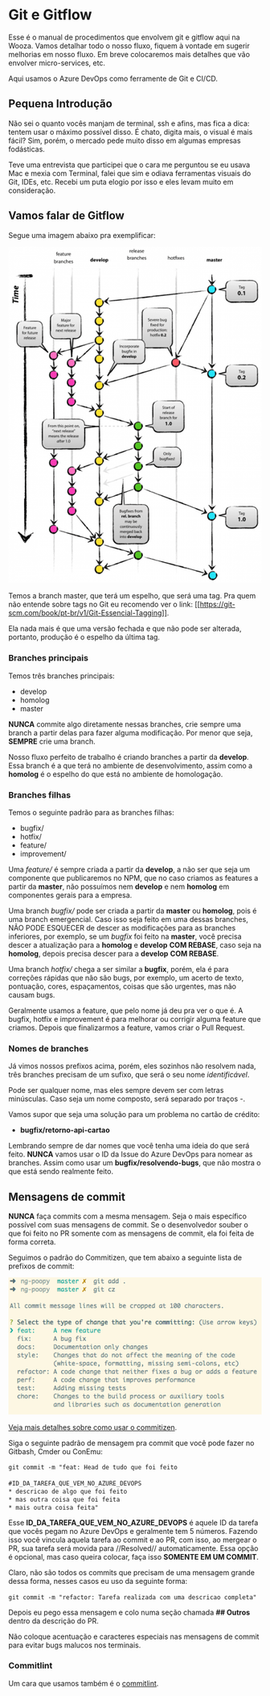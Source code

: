 # Git e Gitflow

Esse é o manual de procedimentos que envolvem git e gitflow aqui na Wooza. Vamos detalhar todo o nosso fluxo, fiquem à vontade em sugerir melhorias em nosso fluxo. Em breve colocaremos mais detalhes que vão envolver micro-services, etc.

Aqui usamos o Azure DevOps como ferramente de Git e CI/CD.

## Pequena Introdução

Não sei o quanto vocês manjam de terminal, ssh e afins, mas fica a dica: tentem usar o máximo possível disso. É chato, digita mais, o visual é mais fácil? Sim, porém, o mercado pede muito disso em algumas empresas fodásticas.

Teve uma entrevista que participei que o cara me perguntou se eu usava Mac e mexia com Terminal, falei que sim e odiava ferramentas visuais do Git, IDEs, etc. Recebi um puta elogio por isso e eles levam muito em consideração.

## Vamos falar de Gitflow

Segue uma imagem abaixo pra exemplificar:

![Gitflow](../images/gitflow.png)

Temos a branch master, que terá um espelho, que será uma tag. Pra quem não entende sobre tags no Git eu recomendo ver o link: [[https://git-scm.com/book/pt-br/v1/Git-Essencial-Tagging]].

Ela nada mais é que uma versão fechada e que não pode ser alterada, portanto, produção é o espelho da última tag.

### Branches principais

Temos três branches principais:

* develop
* homolog
* master

**NUNCA** commite algo diretamente nessas branches, crie sempre uma branch a partir delas para fazer alguma modificação. Por menor que seja, **SEMPRE** crie uma branch.

Nosso fluxo perfeito de trabalho é criando branches a partir da **develop**. Essa branch é a que terá no ambiente de desenvolvimento, assim como a **homolog** é o espelho do que está no ambiente de homologação.

### Branches filhas

Temos o seguinte padrão para as branches filhas:

* bugfix/
* hotfix/
* feature/
* improvement/

Uma _feature/_ é sempre criada a partir da **develop**, a não ser que seja um componente que publicaremos no NPM, que no caso criamos as features a partir da **master**, não possuímos nem **develop** e nem **homolog** em componentes gerais para a empresa.

Uma branch _bugfix/_ pode ser criada a partir da **master** ou **homolog**, pois é uma branch emergencial. Caso isso seja feito em uma dessas branches, NÃO PODE ESQUECER de descer as modificações para as branches inferiores, por exemplo, se um _bugfix_ foi feito na **master**, você precisa descer a atualização para a **homolog** e **develop** **COM REBASE**, caso seja na **homolog**, depois precisa descer para a **develop** **COM REBASE**.

Uma branch _hotfix/_ chega a ser similar a **bugfix**, porém, ela é para correções rápidas que não são bugs, por exemplo, um acerto de texto, pontuação, cores, espaçamentos, coisas que são urgentes, mas não causam bugs.

Geralmente usamos a feature, que pelo nome já deu pra ver o que é. A bugfix, hotfix e improvement é para melhorar ou corrigir alguma feature que criamos. Depois que finalizarmos a feature, vamos criar o Pull Request.

### Nomes de branches

Já vimos nossos prefixos acima, porém, eles sozinhos não resolvem nada, três branches precisam de um sufixo, que será o seu nome _identificável_.

Pode ser qualquer nome, mas eles sempre devem ser com letras minúsculas. Caso seja um nome composto, será separado por traços _-_.

Vamos supor que seja uma solução para um problema no cartão de crédito:

* **bugfix/retorno-api-cartao**

Lembrando sempre de dar nomes que você tenha uma ideia do que será feito. **NUNCA** vamos usar o ID da Issue do Azure DevOps para nomear as branches. Assim como usar um **bugfix/resolvendo-bugs**, que não mostra o que está sendo realmente feito.

## Mensagens de commit

**NUNCA** faça commits com a mesma mensagem. Seja o mais específico possível com suas mensagens de commit. Se o desenvolvedor souber o que foi feito no PR somente com as mensagens de commit, ela foi feita de forma correta.

Seguimos o padrão do Commitizen, que tem abaixo a seguinte lista de prefixos de commit:

![Adicionando um commit](../images/add-commit.png)

[Veja mais detalhes sobre como usar o commitizen](https://github.com/commitizen/cz-cli).

Siga o seguinte padrão de mensagem pra commit que você pode fazer no Gitbash, Cmder ou ConEmu:

```
git commit -m "feat: Head de tudo que foi feito

#ID_DA_TAREFA_QUE_VEM_NO_AZURE_DEVOPS
* descricao de algo que foi feito
* mas outra coisa que foi feita
* mais outra coisa feita"
```

Esse **ID_DA_TAREFA_QUE_VEM_NO_AZURE_DEVOPS** é aquele ID da tarefa que vocês pegam no Azure DevOps e geralmente tem 5 números. Fazendo isso você vincula aquela tarefa ao commit e ao PR, com isso, ao mergear o PR, sua tarefa será movida para //Resolved// automaticamente. Essa opção é opcional, mas caso queira colocar, faça isso **SOMENTE EM UM COMMIT**.

Claro, não são todos os commits que precisam de uma mensagem grande dessa forma, nesses casos eu uso da seguinte forma:

`git commit -m "refactor: Tarefa realizada com uma descricao completa"`

Depois eu pego essa mensagem e colo numa seção chamada **## Outros** dentro da descrição do PR.

Não coloque acentuação e caracteres especiais nas mensagens de commit para evitar bugs malucos nos terminais.

### Commitlint

Um cara que usamos também é o [commitlint](https://github.com/conventional-changelog/commitlint).
